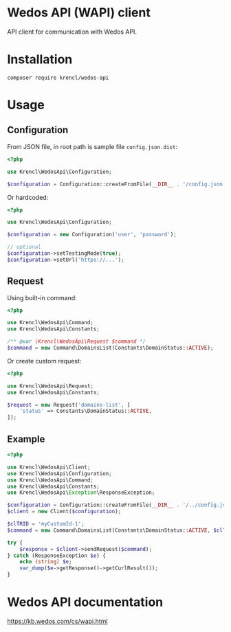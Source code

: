 # Wedos API (WAPI) client

API client for communication with Wedos API.

# Installation

`composer require krencl/wedos-api`

# Usage

## Configuration

From JSON file, in root path is sample file `config.json.dist`:
```php
<?php

use Krencl\WedosApi\Configuration;

$configuration = Configuration::createFromFile(__DIR__ . '/config.json');
```

Or hardcoded:

```php
<?php

use Krencl\WedosApi\Configuration;

$configuration = new Configuration('user', 'password');

// optional
$configuration->setTestingMode(true);
$configuration->setUrl('https://...');
```

## Request

Using built-in command:

```php
<?php

use Krencl\WedosApi\Command;
use Krencl\WedosApi\Constants;

/** @var \Krencl\WedosApi\Request $command */
$command = new Command\DomainsList(Constants\DomainStatus::ACTIVE);
```

Or create custom request:

```php
<?php

use Krencl\WedosApi\Request;
use Krencl\WedosApi\Constants;

$request = new Request('domains-list', [
	'status' => Constants\DomainStatus::ACTIVE,
]);
```

## Example

```php
<?php

use Krencl\WedosApi\Client;
use Krencl\WedosApi\Configuration;
use Krencl\WedosApi\Command;
use Krencl\WedosApi\Constants;
use Krencl\WedosApi\Exception\ResponseException;

$configuration = Configuration::createFromFile(__DIR__ . '/../config.json.dist');
$client = new Client($configuration);

$clTRID = 'myCustomId-1';
$command = new Command\DomainsList(Constants\DomainStatus::ACTIVE, $clTRID);

try {
	$response = $client->sendRequest($command);
} catch (ResponseException $e) {
	echo (string) $e;
	var_dump($e->getResponse()->getCurlResult());
}
```

# Wedos API documentation

https://kb.wedos.com/cs/wapi.html